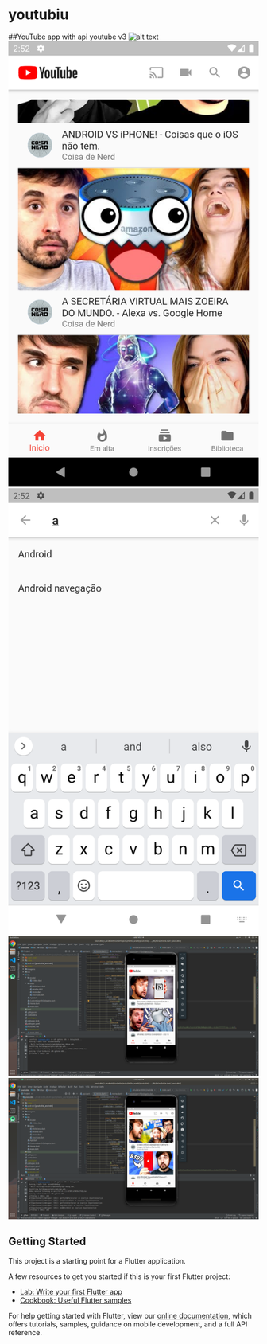 # youtubiu
##YouTube app with api youtube v3
![alt text](https://gifs.com/gif/youtube-vl4Mz5)
![alt text](https://github.com/YgorSansone/Flutter-apps/blob/master/youtubiu/Screenshot_1596909123.png?raw=true)
![alt text](https://github.com/YgorSansone/Flutter-apps/blob/master/youtubiu/Screenshot_1596909130.png?raw=true)
![alt text](https://github.com/YgorSansone/Flutter-apps/blob/master/youtubiu/Screenshot%20from%202020-08-08%2014-51-07.png?raw=true)
![alt text](https://github.com/YgorSansone/Flutter-apps/blob/master/youtubiu/Screenshot%20from%202020-08-08%2014-51-26.png?raw=true)

## Getting Started

This project is a starting point for a Flutter application.

A few resources to get you started if this is your first Flutter project:

- [Lab: Write your first Flutter app](https://flutter.dev/docs/get-started/codelab)
- [Cookbook: Useful Flutter samples](https://flutter.dev/docs/cookbook)

For help getting started with Flutter, view our
[online documentation](https://flutter.dev/docs), which offers tutorials,
samples, guidance on mobile development, and a full API reference.
